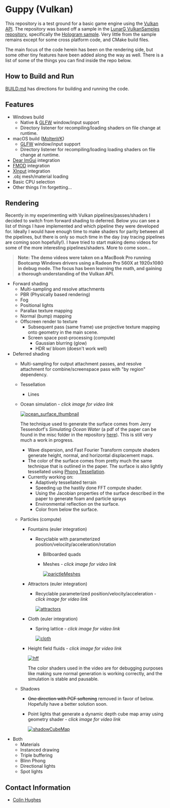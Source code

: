 # Guppy (Vulkan)
  This repository is a test ground for a basic game engine using the [Vulkan API](https://www.khronos.org/vulkan/). The repository was based off a sample in the [LunarG VulkanSamples repository](https://github.com/LunarG/VulkanSamples), specifically the [Hologram sample](https://github.com/LunarG/VulkanSamples/tree/master/Sample-Programs/Hologram). Very little from the sample remains except for some cross platform code, and CMake build files.

  The main focus of the code herein has been on the rendering side, but some other tiny features have been added along the way as well. There is a list of some of the things you can find inside the repo below. 

## How to Build and Run
[BUILD.md](BUILD.md) has directions for building and running the code.

## Features
* Windows build
  * Native & [GLFW](https://www.glfw.org/) window/input support
  * Directory listener for recompiling/loading shaders on file change at runtime.
* macOS build ([MoltenVK](https://github.com/KhronosGroup/MoltenVK))
  * [GLFW](https://www.glfw.org/) window/input support
  * Directory listener for recompiling/loading loading shaders on file change at runtime.
* [Dear ImGui](https://github.com/ocornut/imgui) integration
* [FMOD](https://www.fmod.com/) integration
* [XInput](https://docs.microsoft.com/en-us/windows/win32/xinput/xinput-game-controller-apis-portal) integration
* .obj mesh/material loading
* Basic CPU selection
* Other things I'm forgetting...

## Rendering
Recently in my experimenting with Vulkan pipelines/passes/shaders I decided to switch from forward shading to deferred. Below you can see a list of things I have implemented and which pipeline they were developed for. Ideally I would have enough time to make shaders for parity between all the pipelines, but there is only so much time in the day (ray tracing pipelines are coming soon hopefully!). I have tried to start making demo videos for some of the more interesting pipelines/shaders. More to come soon...

> **Note: The demo videos were taken on a MacBook Pro running Bootcamp Windows drivers using a Radeon Pro 560X at 1920x1080 in debug mode. The focus has been learning the math, and gaining a thorough understanding of the Vulkan API.**

* Forward shading
  * Multi-sampling and resolve attachments
  * PBR (Physically based rendering)
  * Fog
  * Positional lights
  * Parallax texture mapping
  * Normal (bump) mapping
  * Offscreen render to texture
    * Subsequent pass (same frame) use projective texture mapping onto geometry in the main scene.
    * Screen space post-processing (compute)
      * Gaussian blurring (glow)
      * HDR w/ bloom (doesn't work well)
* Deferred shading
  * Multi-sampling for output attachment passes, and resolve attachment for combine/screenspace pass with "by region" dependency.
  * Tessellation
    * Lines
  * Ocean simulation - *click image for video link*
  
    [![ocean_surface_thumbnail](https://user-images.githubusercontent.com/5341766/73319812-b86cf800-41fa-11ea-9f87-ef008389ac5f.jpg)](https://youtu.be/rdF66PNIm78 "Guppy - Ocean Simulation")
    
    The technique used to generate the surface comes from Jerry Tessendorf's *Simulating Ocean Water* (a pdf of the paper can be found in the misc folder in the repository [here](misc/simulating_ocean_water_tessendorf.pdf)). This is still very much a work in progress.
    * Wave dispersion, and Fast Fourier Transform compute shaders generate height, normal, and horizontal displacement maps.
    * The color of the surface comes from pretty much the same technique that is outlined in the paper. The surface is also lightly tessellated using [Phong Tessellation](https://perso.telecom-paristech.fr/boubek/papers/PhongTessellation/).
    * Currently working on:
      * Adaptively tessellated terrain
      * Speeding up the hastily done FFT compute shader.
      * Using the Jacobian properties of the surface described in the paper to generate foam and particle sprays
      * Environmental reflection on the surface.
      * Color from below the surface.

  * Particles (compute)
    * Fountains (euler integration)
      * Recyclable with parameterized position/velociity/acceleration/rotation
        * Billboarded quads
        * Meshes - *click image for video link*

          [![parictleMeshes](https://user-images.githubusercontent.com/5341766/70402048-40026b80-19ef-11ea-835a-1ff9ddfd35b4.jpg)](https://youtu.be/57DorBKAc1Q "Guppy - recyclable particle fountain meshes with shadows")
    * Attractors (euler integration)
      * Recyclable parameterized position/velocity/acceleration - *click image for video link*
      
        [![attractors](https://user-images.githubusercontent.com/5341766/70402018-2b25d800-19ef-11ea-9d6a-d610aa8d9ce6.jpg)](https://youtu.be/sWfPW5PMsjg "Guppy - 125000 particles affected by two gravity attractors demo")
    * Cloth (euler integration)
      * Spring lattice - *click image for video link*

        [![cloth](https://user-images.githubusercontent.com/5341766/70402032-324ce600-19ef-11ea-921b-d0eef1b32d73.jpg)](https://youtu.be/AQdR3c39388 "Guppy - Cloth shader demo (compute particle spring lattice)")
    * Height field fluids - *click image for video link*

        [![hff](https://user-images.githubusercontent.com/5341766/70402036-3b3db780-19ef-11ea-9885-eb30c486db25.jpg)](https://youtu.be/j3vdii2Hkyc "Guppy - Height field fluid demo")
        
        The color shaders used in the video are for debugging purposes like making sure normal generation is working correctly, and the simulation is stable and pausable.
  * Shadows
    * ~~One direction with PCF softening~~ removed in favor of below. Hopefully have a better solution soon.
    * Point lights that generate a dynamic depth cube map array using geometry shader - *click image for video link*

      [![shadowCubeMap](https://user-images.githubusercontent.com/5341766/70402055-42fd5c00-19ef-11ea-9721-f3dab508e86f.jpg)](https://youtu.be/ri3ZodRF7VY "Guppy - Point lights with shadow cube maps demo")
* Both
  * Materials
  * Instanced drawing
  * Triple buffering
  * Blinn Phong
  * Directional lights
  * Spot lights

## Contact Information
* [Colin Hughes](mailto:colin.s.hughes@gmail.com)